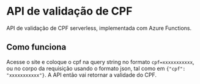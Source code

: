 # API de validação de CPF
API de validação de CPF serverless, implementada com Azure Functions.

## Como funciona
Acesse o site e coloque o cpf na query string no formato `cpf=xxxxxxxxxxx`, ou no corpo da requisição usando o formato json, tal como em `{"cpf": "xxxxxxxxxxx"}`. A API então vai retornar a validade do CPF.